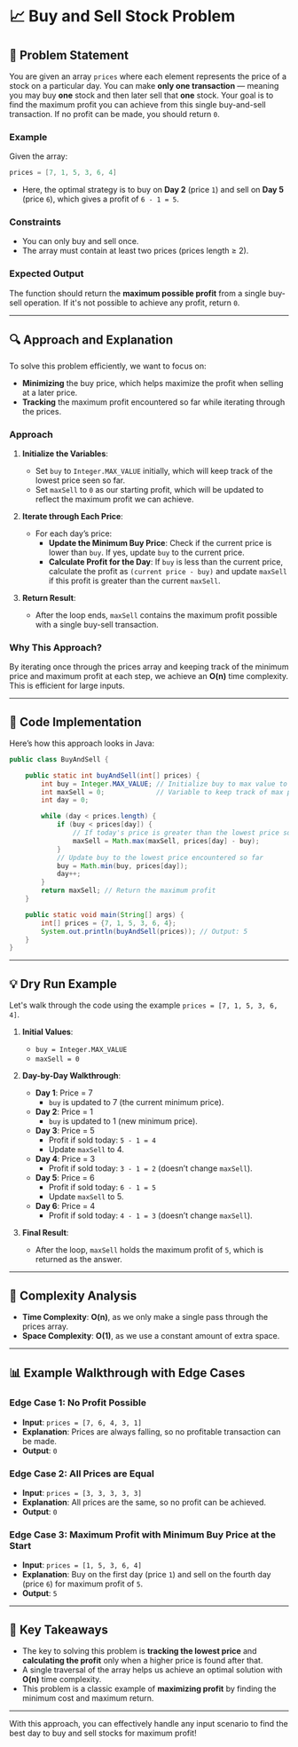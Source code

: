 

# 📈 Buy and Sell Stock Problem

## 📝 Problem Statement

You are given an array `prices` where each element represents the price of a stock on a particular day. You can make **only one transaction** — meaning you may buy **one** stock and then later sell that **one** stock. Your goal is to find the maximum profit you can achieve from this single buy-and-sell transaction. If no profit can be made, you should return `0`.

### Example
Given the array:
```java
prices = [7, 1, 5, 3, 6, 4]
```

- Here, the optimal strategy is to buy on **Day 2** (price `1`) and sell on **Day 5** (price `6`), which gives a profit of `6 - 1 = 5`.

### Constraints
- You can only buy and sell once.
- The array must contain at least two prices (prices length ≥ 2).

### Expected Output
The function should return the **maximum possible profit** from a single buy-sell operation. If it's not possible to achieve any profit, return `0`.

---

## 🔍 Approach and Explanation

To solve this problem efficiently, we want to focus on:
- **Minimizing** the buy price, which helps maximize the profit when selling at a later price.
- **Tracking** the maximum profit encountered so far while iterating through the prices.

### Approach

1. **Initialize the Variables**:
   - Set `buy` to `Integer.MAX_VALUE` initially, which will keep track of the lowest price seen so far.
   - Set `maxSell` to `0` as our starting profit, which will be updated to reflect the maximum profit we can achieve.

2. **Iterate through Each Price**:
   - For each day’s price:
     - **Update the Minimum Buy Price**: Check if the current price is lower than `buy`. If yes, update `buy` to the current price.
     - **Calculate Profit for the Day**: If `buy` is less than the current price, calculate the profit as `(current price - buy)` and update `maxSell` if this profit is greater than the current `maxSell`.

3. **Return Result**:
   - After the loop ends, `maxSell` contains the maximum profit possible with a single buy-sell transaction.

### Why This Approach?

By iterating once through the prices array and keeping track of the minimum price and maximum profit at each step, we achieve an **O(n)** time complexity. This is efficient for large inputs.

---

## 📌 Code Implementation

Here’s how this approach looks in Java:

```java
public class BuyAndSell {

    public static int buyAndSell(int[] prices) {
        int buy = Integer.MAX_VALUE; // Initialize buy to max value to find the lowest price
        int maxSell = 0;             // Variable to keep track of max profit
        int day = 0;

        while (day < prices.length) {
            if (buy < prices[day]) {
                // If today's price is greater than the lowest price so far, calculate profit
                maxSell = Math.max(maxSell, prices[day] - buy);
            }
            // Update buy to the lowest price encountered so far
            buy = Math.min(buy, prices[day]);
            day++;
        }
        return maxSell; // Return the maximum profit
    }

    public static void main(String[] args) {
        int[] prices = {7, 1, 5, 3, 6, 4};
        System.out.println(buyAndSell(prices)); // Output: 5
    }
}
```

---

## 💡 Dry Run Example

Let's walk through the code using the example `prices = [7, 1, 5, 3, 6, 4]`.

1. **Initial Values**:
   - `buy = Integer.MAX_VALUE`
   - `maxSell = 0`

2. **Day-by-Day Walkthrough**:
   - **Day 1**: Price = 7
     - `buy` is updated to 7 (the current minimum price).
   - **Day 2**: Price = 1
     - `buy` is updated to 1 (new minimum price).
   - **Day 3**: Price = 5
     - Profit if sold today: `5 - 1 = 4`
     - Update `maxSell` to 4.
   - **Day 4**: Price = 3
     - Profit if sold today: `3 - 1 = 2` (doesn’t change `maxSell`).
   - **Day 5**: Price = 6
     - Profit if sold today: `6 - 1 = 5`
     - Update `maxSell` to 5.
   - **Day 6**: Price = 4
     - Profit if sold today: `4 - 1 = 3` (doesn’t change `maxSell`).

3. **Final Result**:
   - After the loop, `maxSell` holds the maximum profit of `5`, which is returned as the answer.

---

## 🧩 Complexity Analysis

- **Time Complexity**: **O(n)**, as we only make a single pass through the prices array.
- **Space Complexity**: **O(1)**, as we use a constant amount of extra space.

---

## 📊 Example Walkthrough with Edge Cases

### Edge Case 1: No Profit Possible
   - **Input**: `prices = [7, 6, 4, 3, 1]`
   - **Explanation**: Prices are always falling, so no profitable transaction can be made.
   - **Output**: `0`

### Edge Case 2: All Prices are Equal
   - **Input**: `prices = [3, 3, 3, 3, 3]`
   - **Explanation**: All prices are the same, so no profit can be achieved.
   - **Output**: `0`

### Edge Case 3: Maximum Profit with Minimum Buy Price at the Start
   - **Input**: `prices = [1, 5, 3, 6, 4]`
   - **Explanation**: Buy on the first day (price `1`) and sell on the fourth day (price `6`) for maximum profit of `5`.
   - **Output**: `5`

---

## 🔑 Key Takeaways

- The key to solving this problem is **tracking the lowest price** and **calculating the profit** only when a higher price is found after that.
- A single traversal of the array helps us achieve an optimal solution with **O(n)** time complexity.
- This problem is a classic example of **maximizing profit** by finding the minimum cost and maximum return.

---

With this approach, you can effectively handle any input scenario to find the best day to buy and sell stocks for maximum profit!